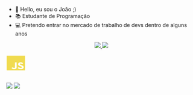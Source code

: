 - 🤘 Hello, eu sou o João ;)
- 📚 Estudante de Programação 
- 💻 Pretendo entrar no mercado de trabalho de devs dentro de alguns anos 

<div align="center">
  <a href="https://github.com/JOTA-O-AGIOTA">
  <img height="180em" src="https://github-readme-stats.vercel.app/api?username=JOTA-O-AGIOTA&show_icons=true&theme=radical&include_all_commits=true&count_private=true"/>
  <img height="180em" src="https://github-readme-stats.vercel.app/api/top-langs/?username=JOTA-O-AGIOTA&layout=compact&langs_count=7&theme=radical"/>
</div>

  <div style="display: inline_block"><br>
  <img height="40" width="50" src="https://raw.githubusercontent.com/devicons/devicon/master/icons/javascript/javascript-plain.svg">
<!--  <img height="50em" src="https://cdn.jsdelivr.net/gh/devicons/devicon/icons/java/java-plain-wordmark.svg" />         
  <img height="50em" src="https://cdn.jsdelivr.net/gh/devicons/devicon/icons/html5/html5-plain-wordmark.svg" />
  <img height="50em" src="https://cdn.jsdelivr.net/gh/devicons/devicon/icons/css3/css3-plain-wordmark.svg" /> -->
 
</div>
  
  ##
  
  </div>
 <a href= "mailto:joao.rdg119@gmail.com" target="_blank"><img src="https://img.shields.io/badge/Gmail-D14836?style=for-the-badge&logo=gmail&logoColor=white"target="_blank"></a>
 <a href= "https://www.instagram.com/jota__sr/" target="_blank"><img src="https://img.shields.io/badge/Instagram-E4405F?style=for-the-badge&logo=instagram&logoColor=white"target="_blank"></a>


</div>
